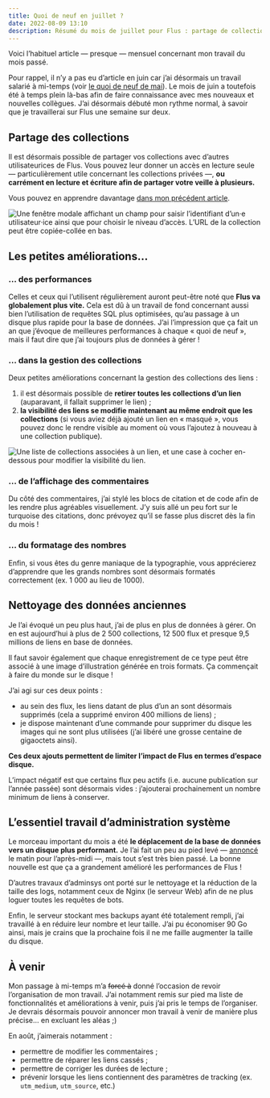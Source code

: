 ```yaml
---
title: Quoi de neuf en juillet ?
date: 2022-08-09 13:10
description: Résumé du mois de juillet pour Flus : partage de collections, améliorations et nettoyage de vieilles données.
---
```


Voici l’habituel article — presque — mensuel concernant mon travail du mois passé.

Pour rappel, il n’y a pas eu d’article en juin car j’ai désormais un travail salarié à mi-temps (voir [le quoi de neuf de mai](quoi-de-neuf-mai-2022.html)). Le mois de juin a toutefois été à temps plein là-bas afin de faire connaissance avec mes nouveaux et nouvelles collègues. J’ai désormais débuté mon rythme normal, à savoir que je travaillerai sur Flus une semaine sur deux.

## Partage des collections

Il est désormais possible de partager vos collections avec d’autres utilisateurices de Flus. Vous pouvez leur donner un accès en lecture seule — particulièrement utile concernant les collections privées —, **ou carrément en lecture et écriture afin de partager votre veille à plusieurs.**

Vous pouvez en apprendre davantage [dans mon précédent article](publiez-votre-veille-a-plusieurs.html).

<div class="screenshot">
    <img class="illustration screenshot__image" src="images/flusio-collection-share.png" alt="Une fenêtre modale affichant un champ pour saisir l’identifiant d’un‧e utilisateur‧ice ainsi que pour choisir le niveau d’accès. L’URL de la collection peut être copiée-collée en bas.">
</div>

## Les petites améliorations…

### … des performances

Celles et ceux qui l’utilisent régulièrement auront peut-être noté que **Flus va globalement plus vite.** Cela est dû à un travail de fond concernant aussi bien l’utilisation de requêtes <abbr>SQL</abbr> plus optimisées, qu’au passage à un disque plus rapide pour la base de données. J’ai l’impression que ça fait un an que j’évoque de meilleures performances à chaque « quoi de neuf », mais il faut dire que j’ai toujours plus de données à gérer !

### … dans la gestion des collections

Deux petites améliorations concernant la gestion des collections des liens :

1. il est désormais possible de **retirer toutes les collections d’un lien** (auparavant, il fallait supprimer le lien) ;
2. **la visibilité des liens se modifie maintenant au même endroit que les collections** (si vous aviez déjà ajouté un lien en « masqué », vous pouvez donc le rendre visible au moment où vous l’ajoutez à nouveau à une collection publique).

<div class="screenshot">
    <img class="illustration screenshot__image" src="images/flusio-link-collections.png" alt="Une liste de collections associées à un lien, et une case à cocher en-dessous pour modifier la visibilité du lien.">
</div>

### … de l’affichage des commentaires

Du côté des commentaires, j’ai stylé les blocs de citation et de code afin de les rendre plus agréables visuellement. J’y suis allé un peu fort sur le turquoise des citations, donc prévoyez qu’il se fasse plus discret dès la fin du mois !

### … du formatage des nombres

Enfin, si vous êtes du genre maniaque de la typographie, vous apprécierez d’apprendre que les grands nombres sont désormais formatés correctement (ex. 1 000 au lieu de 1000).

## Nettoyage des données anciennes

Je l’ai évoqué un peu plus haut, j’ai de plus en plus de données à gérer. On en est aujourd’hui à plus de 2 500 collections, 12 500 flux et presque 9,5 millions de liens en base de données.

Il faut savoir également que chaque enregistrement de ce type peut être associé à une image d’illustration générée en trois formats. Ça commençait à faire du monde sur le disque !

J’ai agi sur ces deux points :

- au sein des flux, les liens datant de plus d’un an sont désormais supprimés (cela a supprimé environ 400 millions de liens) ;
- je dispose maintenant d’une commande pour supprimer du disque les images qui ne sont plus utilisées (j’ai libéré une grosse centaine de gigaoctets ainsi).

**Ces deux ajouts permettent de limiter l’impact de Flus en termes d’espace disque.**

L’impact négatif est que certains flux peu actifs (i.e. aucune publication sur l’année passée) sont désormais vides : j’ajouterai prochainement un nombre minimum de liens à conserver.

## L’essentiel travail d’administration système

Le morceau important du mois a été **le déplacement de la base de données vers un disque plus performant.** Je l’ai fait un peu au pied levé — [annoncé](https://status.flus.fr/a/1739675117324572492) le matin pour l’après-midi —, mais tout s’est très bien passé. La bonne nouvelle est que ça a grandement amélioré les performances de Flus !

D’autres travaux d’adminsys ont porté sur le nettoyage et la réduction de la taille des logs, notamment ceux de Nginx (le serveur Web) afin de ne plus loguer toutes les requêtes de bots.

Enfin, le serveur stockant mes backups ayant été totalement rempli, j’ai travaillé à en réduire leur nombre et leur taille. J’ai pu économiser 90 Go ainsi, mais je crains que la prochaine fois il ne me faille augmenter la taille du disque.

## À venir

Mon passage à mi-temps m’a <del>forcé à</del> donné l’occasion de revoir l’organisation de mon travail. J’ai notamment remis sur pied ma liste de fonctionnalités et améliorations à venir, puis j’ai pris le temps de l’organiser. Je devrais désormais pouvoir annoncer mon travail à venir de manière plus précise… en excluant les aléas ;)

En août, j’aimerais notamment :

- permettre de modifier les commentaires ;
- permettre de réparer les liens cassés ;
- permettre de corriger les durées de lecture ;
- prévenir lorsque les liens contiennent des paramètres de tracking (ex. `utm_medium`, `utm_source`, etc.)
